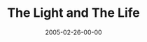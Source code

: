 ---
layout: message
category: message
series: "The Life"
title: "The Light and The Life"
date: 2005-02-26-00-00
message_id: 131
audio: "http://s3.amazonaws.com/crossroads-media/media/legacy/mp3/The_Life_01_02-26-05_The_Life_and_The_Light.mp3"
audio-duration: "31:45"
explicit: false
---